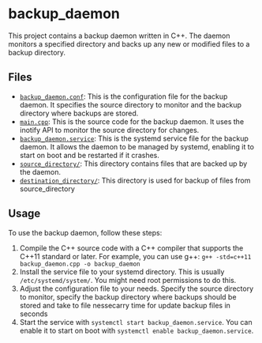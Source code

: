 # backup_daemon

This project contains a backup daemon written in C++. The daemon monitors a specified directory and backs up any new or modified files to a backup directory.

## Files

- [`backup_daemon.conf`](backup_config.conf): This is the configuration file for the backup daemon. It specifies the source directory to monitor and the backup directory where backups are stored.
- [`main.cpp`](main.cpp): This is the source code for the backup daemon. It uses the inotify API to monitor the source directory for changes.
- [`backup_daemon.service`](backup_daemon.service): This is the systemd service file for the backup daemon. It allows the daemon to be managed by systemd, enabling it to start on boot and be restarted if it crashes.
- [`source_directory/`](source_directory/): This directory contains files that are backed up by the daemon.
- [`destination_directory/`](destination_directory/): This directory is used for backup of files from source_directory

## Usage

To use the backup daemon, follow these steps:

1. Compile the C++ source code with a C++ compiler that supports the C++11 standard or later. For example, you can use g++: `g++ -std=c++11 backup_daemon.cpp -o backup_daemon`
2. Install the service file to your systemd directory. This is usually `/etc/systemd/system/`. You might need root permissions to do this.
3. Adjust the configuration file to your needs. Specify the source directory to monitor, specify the backup directory where backups should be stored and take to file nessecarry time for update backup files in seconds
4. Start the service with `systemctl start backup_daemon.service`. You can enable it to start on boot with `systemctl enable backup_daemon.service`.